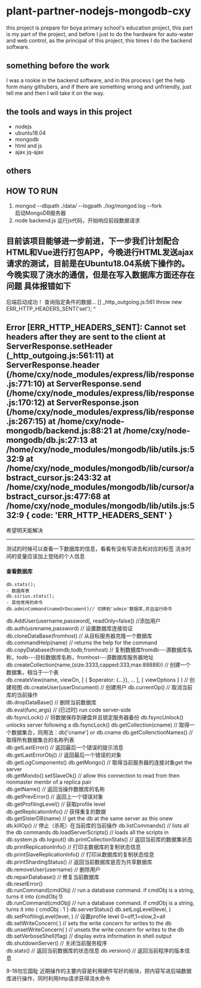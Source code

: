 # plant-partner-nodejs-mongodb-cxy
this project is prepare for boya primary school's education project, this part is my part of the project, and before I just to do the hardware for  auto-water and web control, as the principal of this project, this times I do the backend software.
## something before the work
I was a rookie in the backend software, and in this process I get the help form many githubers, and if there are something wrong and unfriendly, just tell me and then I will take it on the way.
## the tools and ways in this project
- nodejs
- ubuntu18.04
- mongodb
- html and js
- ajax jq-ajax

## others

## HOW TO RUN
1. mongod --dbpath ./data/ --logpath ./log/mongod.log --fork  
启动MongoDB服务器
2. node backend.js
运行js代码，开始响应前段数据请求

目前该项目能够进一步前进，下一步我们计划配合HTML和Vue进行打包APP，今晚进行HTML发送ajax请求的测试，目前是在Ubuntu18.04系统下操作的。
今晚实现了浇水的通信，但是在写入数据库方面还存在问题
具体报错如下
---
后端启动成功！
查询指定条件的数据... []
_http_outgoing.js:561
    throw new ERR_HTTP_HEADERS_SENT('set');
    ^

Error [ERR_HTTP_HEADERS_SENT]: Cannot set headers after they are sent to the client
    at ServerResponse.setHeader (_http_outgoing.js:561:11)
    at ServerResponse.header (/home/cxy/node_modules/express/lib/response.js:771:10)
    at ServerResponse.send (/home/cxy/node_modules/express/lib/response.js:170:12)
    at ServerResponse.json (/home/cxy/node_modules/express/lib/response.js:267:15)
    at /home/cxy/node-mongodb/backend.js:88:21
    at /home/cxy/node-mongodb/db.js:27:13
    at /home/cxy/node_modules/mongodb/lib/utils.js:532:9
    at /home/cxy/node_modules/mongodb/lib/cursor/abstract_cursor.js:243:32
    at /home/cxy/node_modules/mongodb/lib/cursor/abstract_cursor.js:477:68
    at /home/cxy/node_modules/mongodb/lib/utils.js:532:9 {
  code: 'ERR_HTTP_HEADERS_SENT'
}
---
希望明天能解决

---
测试的时候可以查看一下数据库的信息，看看有没有写进去和对应的标签
浇水时间的变量应该加上登陆的个人信息
#### 查看数据库
    db.stats();
    - 数据库表
    db.sirius.stats();
    - 其他常用的命令
    db.adminCommand(nameOrDocument)// 切换到'admin'数据库,并且运行命令
db.AddUser(username,password[, readOnly=false])  //添加用户  
db.auth(usrename,password)     // 设置数据库连接验证  
db.cloneDataBase(fromhost)     // 从目标服务器克隆一个数据库  
db.commandHelp(name)           // returns the help for the command  
db.copyDatabase(fromdb,todb,fromhost)  // 复制数据库fromdb---源数据库名称，todb---目标数据库名称，fromhost---源数据库服务器地址  
db.createCollection(name,{size:3333,capped:333,max:88888})  // 创建一个数据集，相当于一个表  
db.createView(name, viewOn, [ { $operator: {...}}, ... ], { viewOptions } ) // 创建视图
db.createUser(userDocument)    // 创建用户
db.currentOp()                 // 取消当前库的当前操作  
db.dropDataBase()              // 删除当前数据库  
db.eval(func,args)             // (已过时) run code server-side  
db.fsyncLock()                 // 将数据保存到硬盘并且锁定服务器备份
db.fsyncUnlock() unlocks server following a db.fsyncLock()
db.getCollection(cname)        // 取得一个数据集合，同用法：db['cname'] or db.cname
db.getCollenctionNames()       // 取得所有数据集合的名称列表  
db.getLastError()              // 返回最后一个错误的提示消息  
db.getLastErrorObj()           // 返回最后一个错误的对象  
db.getLogComponents()
db.getMongo()                  // 取得当前服务器的连接对象get the server  
db.getMondo().setSlaveOk()     // allow this connection to read from then nonmaster membr of a replica pair  
db.getName()                   // 返回当操作数据库的名称  
db.getPrevError()              // 返回上一个错误对象  
db.getProfilingLevel()         // 获取profile level  
db.getReplicationInfo()        // 获得重复的数据  
db.getSisterDB(name)           // get the db at the same server as this onew  
db.killOp()                    // 停止（杀死）在当前库的当前操作 
db.listCommands()              // lists all the db commands
db.loadServerScripts()         // loads all the scripts in db.system.js
db.logout()
db.printCollectionStats()      // 返回当前库的数据集状态  
db.printReplicationInfo()      // 打印主数据库的复制状态信息  
db.printSlaveReplicationInfo() // 打印从数据库的复制状态信息  
db.printShardingStatus()       // 返回当前数据库是否为共享数据库  
db.removeUser(username)        // 删除用户  
db.repairDatabase()            // 修复当前数据库  
db.resetError()  
db.runCommand(cmdObj)          // run a database command. if cmdObj is a string, turns it into {cmdObj:1}  
db.runCommand(cmdObj)          // run a database command.  if cmdObj is a string, turns it into { cmdObj : 1 }
db.serverStatus()
db.setLogLevel(level, <component>)
db.setProfilingLevel(level, <slowms>)    // 设置profile level 0=off,1=slow,2=all 
db.setWriteConcern( <write concern doc> ) // sets the write concern for writes to the db
db.unsetWriteConcern( <write concern doc> ) // unsets the write concern for writes to the db
db.setVerboseShell(flag)       // display extra information in shell output
db.shutdownServer()            // 关闭当前服务程序  
db.stats()                     // 返回当前数据库的状态信息
db.version()                   // 返回当前程序的版本信息
    
9-18勿忘国耻
    近期操作的主要内容是利用硬件写好的板块，把内容写进后端数据库进行操作，同时利用http请求获得浇水命令
